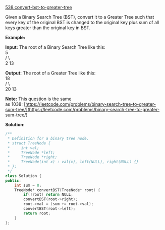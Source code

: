 [538.convert-bst-to-greater-tree](https://leetcode.com/problems/convert-bst-to-greater-tree/)  

Given a Binary Search Tree (BST), convert it to a Greater Tree such that every key of the original BST is changed to the original key plus sum of all keys greater than the original key in BST.

**Example:**

  
**Input:** The root of a Binary Search Tree like this:  
              5  
            /   \\  
           2     13  
  
**Output:** The root of a Greater Tree like this:  
             18  
            /   \\  
          20     13  

**Note:** This question is the same as 1038: [https://leetcode.com/problems/binary-search-tree-to-greater-sum-tree/](https://leetcode.com/problems/binary-search-tree-to-greater-sum-tree/)  



**Solution:**  

```cpp
/**
 * Definition for a binary tree node.
 * struct TreeNode {
 *     int val;
 *     TreeNode *left;
 *     TreeNode *right;
 *     TreeNode(int x) : val(x), left(NULL), right(NULL) {}
 * };
 */
class Solution {
public:
    int sum = 0;
    TreeNode* convertBST(TreeNode* root) {
        if(!root) return NULL;
        convertBST(root->right);
        root->val = (sum += root->val);
        convertBST(root->left);
        return root;
    }
};
```
      